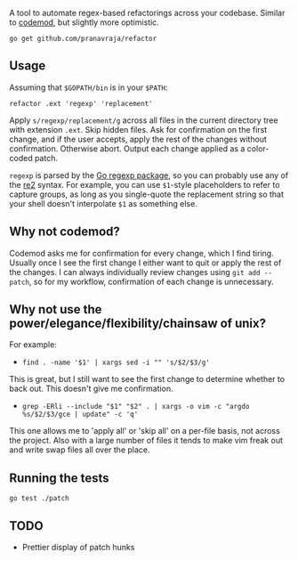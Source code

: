
A tool to automate regex-based refactorings across your codebase. Similar to [codemod](htts://github.com/facebook/codemod), but slightly more optimistic.

`go get github.com/pranavraja/refactor`

## Usage

Assuming that `$GOPATH/bin` is in your `$PATH`:

`refactor .ext 'regexp' 'replacement'`

Apply `s/regexp/replacement/g` across all files in the current directory tree with extension `.ext`. Skip hidden files. Ask for confirmation on the first change, and if the user accepts, apply the rest of the changes without confirmation. Otherwise abort. Output each change applied as a color-coded patch.

`regexp` is parsed by the [Go regexp package](http://golang.org/pkg/regexp/), so you can probably use any of the [re2](https://code.google.com/p/re2/wiki/Syntax) syntax. For example, you can use `$1`-style placeholders to refer to capture groups, as long as you single-quote the replacement string so that your shell doesn't interpolate `$1` as something else. 

## Why not codemod?

Codemod asks me for confirmation for every change, which I find tiring. Usually once I see the first change I either want to quit or apply the rest of the changes. I can always individually review changes using `git add --patch`, so for my workflow, confirmation of each change is unnecessary.

## Why not use the power/elegance/flexibility/chainsaw of unix?

For example:

- `find . -name '$1' | xargs sed -i "" 's/$2/$3/g'` 

This is great, but I still want to see the first change to determine whether to back out. This doesn't give me confirmation.

- `grep -ERli --include "$1" "$2" . | xargs -o vim -c "argdo %s/$2/$3/gce | update" -c 'q'`

This one allows me to 'apply all' or 'skip all' on a per-file basis, not across the project. Also with a large number of files it tends to make vim freak out and write swap files all over the place.

## Running the tests

`go test ./patch`

## TODO

- Prettier display of patch hunks

